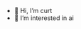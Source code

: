 - 👋 Hi, I’m curt
- 👀 I’m interested in ai


<!---
curt87/curt87 is a ✨ special ✨ repository because its `README.md` (this file) appears on your GitHub profile.
You can click the Preview link to take a look at your changes.
--->
